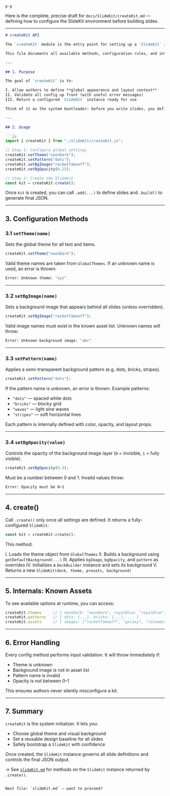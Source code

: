 `p-p`

Here is the complete, precise draft for `docs/SlideKit/createKit.md` — defining how to configure the SlideKit environment before building slides.

---

````md
# createKit API

The `createKit` module is the entry point for setting up a `SlideKit` instance. It allows authors to configure global settings — such as the visual theme, background image, and canvas pattern — before creating slides.

This file documents all available methods, configuration rules, and internal validations.

---

## 1. Purpose

The goal of `createKit` is to:

I. Allow authors to define **global appearance and layout context**
II. Validate all config up front (with useful error messages)
III. Return a configured `SlideKit` instance ready for use

Think of it as the system bootloader: before you write slides, you define the world they’ll live in.

---

## 2. Usage

```js
import { createKit } from "./slideKit/createKit.js";

// Step 1: Configure global settings
createKit.setTheme("neonDark");
createKit.setPattern("dots");
createKit.setBgImage("rocketTakeoff");
createKit.setBgOpacity(0.25);

// Step 2: Create the SlideKit
const kit = createKit.create();
````

Once `kit` is created, you can call `.add(...)` to define slides and `.build()` to generate final JSON.

---

## 3. Configuration Methods

### 3.1 `setTheme(name)`

Sets the global theme for all text and items.

```js
createKit.setTheme("neonDark");
```

Valid theme names are taken from `GlobalThemes`. If an unknown name is used, an error is thrown:

```bash
Error: Unknown theme: "xyz"
```

---

### 3.2 `setBgImage(name)`

Sets a background image that appears behind all slides (unless overridden).

```js
createKit.setBgImage("rocketTakeoff");
```

Valid image names must exist in the known asset list. Unknown names will throw:

```bash
Error: Unknown background image: "abc"
```

---

### 3.3 `setPattern(name)`

Applies a semi-transparent background pattern (e.g. dots, bricks, stripes).

```js
createKit.setPattern("dots");
```

If the pattern name is unknown, an error is thrown. Example patterns:

* `"dots"` — spaced white dots
* `"bricks"` — blocky grid
* `"waves"` — light sine waves
* `"stripes"` — soft horizontal lines

Each pattern is internally defined with color, opacity, and layout props.

---

### 3.4 `setBgOpacity(value)`

Controls the opacity of the background image layer (`0` = invisible, `1` = fully visible).

```js
createKit.setBgOpacity(0.3);
```

Must be a number between 0 and 1. Invalid values throw:

```bash
Error: Opacity must be 0–1
```

---

## 4. create()

Call `.create()` only once all settings are defined. It returns a fully-configured `SlideKit`:

```js
const kit = createKit.create();
```

This method:

I. Loads the theme object from `GlobalThemes`
II. Builds a background using `getDefaultBackground(...)`
III. Applies `bgImage`, `bgOpacity`, and `pattern` as overrides
IV. Initializes a `DeckBuilder` instance and sets its background
V. Returns a new `SlideKit(deck, theme, presets, background)`

---

## 5. Internals: Known Assets

To see available options at runtime, you can access:

```js
createKit.themes     // { neonDark: "neonDark", royalBlue: "royalBlue", ... }
createKit.patterns   // { dots: {...}, bricks: {...}, ... }
createKit.assets     // { images: ["rocketTakeoff", "galaxy", "taleemLogo", ...] }
```

---

## 6. Error Handling

Every config method performs input validation. It will throw immediately if:

* Theme is unknown
* Background image is not in asset list
* Pattern name is invalid
* Opacity is not between 0–1

This ensures authors never silently misconfigure a kit.

---

## 7. Summary

`createKit` is the system initializer. It lets you:

* Choose global theme and visual background
* Set a reusable design baseline for all slides
* Safely bootstrap a `SlideKit` with confidence

Once created, the `SlideKit` instance governs all slide definitions and controls the final JSON output.

→ See [`slideKit.md`](./slideKit.md) for methods on the `SlideKit` instance returned by `.create()`.

```

Next file: `slideKit.md` — want to proceed?
```
